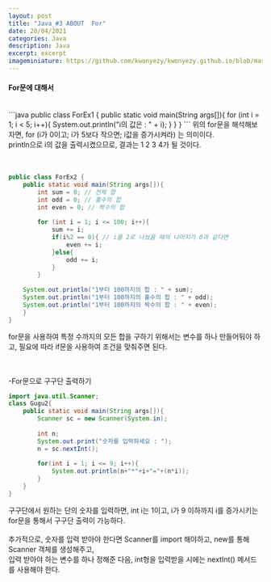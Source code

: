 ```yaml
---
layout: post
title: "Java_#3 ABOUT  For"
date: 20/04/2021
categories: Java
description: Java
excerpt: excerpt 
imageminiature: https://github.com/kwonyezy/kwonyezy.github.io/blob/master/_posts/pictures/greyimg.png?raw=true
---
```


#### For문에 대해서
<br>
```java
public class ForEx1 {
	public static void main(String args[]){
		for (int i = 1; i < 5; i++){
			System.out.println("i의 값은 : " + i);
		}
	}
}
```
위의 for문을 해석해보자면, 
for (i가 0이고; i가 5보다 작으면; i값을 증가시켜라) 는 의미이다. <br>
println으로 i의 값을 출력시켰으므로, 결과는 1 2 3 4가 될 것이다. <br>
<br><br>

```java
public class ForEx2 {
	public static void main(String args[]){
		int sum = 0; // 전체 합
		int odd = 0; // 홀수의 합
		int even = 0; // 짝수의 합
		
		for (int i = 1; i <= 100; i++){
			sum += i;
			if(i%2 == 0){ // i를 2로 나눴을 때의 나머지가 0과 같다면
				even += i;
			}else{
				odd += i;
			}
		}
		
	System.out.println("1부터 100까지의 합 : " + sum);
	System.out.println("1부터 100까지의 홀수의 합 : " + odd);
	System.out.println("1부터 100까지의 짝수의 합 : " + even);
	}
}
```
for문을 사용하여 특정 수까지의 모든 합을 구하기 위해서는 변수를 하나 만들어둬야 하고, 필요에 따라 if문을 사용하여 조건을 맞춰주면 된다. <br>									   
<br>

-For문으로 구구단 출력하기 <br>
```java
import java.util.Scanner;
class Gugu2{
	public static void main(String args[]){
		Scanner sc = new Scanner(System.in);
		
		int n;
		System.out.print("숫자를 입력하세요 : ");
		n = sc.nextInt();
		
		for(int i = 1; i <= 9; i++){
			System.out.println(n+"*"+i+"="+(n*i));
		}
	}
}
```
구구단에서 원하는 단의 숫자를 입력하면, int i는 1이고, i가 9 이하까지 i를 증가시키는 for문을 통해서 구구단 출력이 가능하다. <br><br>
추가적으로, 숫자를 입력 받아야 한다면 Scanner를 import 해야하고, new를 통해 Scanner 객체를 생성해주고, <br>
입력 받아야 하는 변수를 하나 정해준 다음, int형을 입력받을 시에는 nextInt() 메서드를 사용해야 한다. <br>
